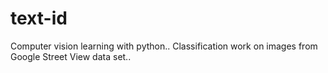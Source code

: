 # text-id

Computer vision learning with python..
Classification work on images from Google Street View data set..

